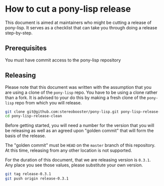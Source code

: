 # How to cut a pony-lisp release

This document is aimed at maintainers who might be cutting a release of pony-lisp. It serves as a checklist that can take you through doing a release step-by-step.

## Prerequisites

You must have commit access to the pony-lisp repository

## Releasing

Please note that this document was written with the assumption that you are using a clone of the `pony-lisp` repo. You have to be using a clone rather than a fork. It is advised to your do this by making a fresh clone of the `pony-lisp` repo from which you will release.

```bash
git clone git@github.com:stereobooster/pony-lisp.git pony-lisp-release-clean
cd pony-lisp-release-clean
```

Before getting started, you will need a number for the version that you will be releasing as well as an agreed upon "golden commit" that will form the basis of the release.

The "golden commit" must be `HEAD` on the `master` branch of this repository. At this time, releasing from any other location is not supported.

For the duration of this document, that we are releasing version is `0.3.1`. Any place you see those values, please substitute your own version.

```bash
git tag release-0.3.1
git push origin release-0.3.1
```

